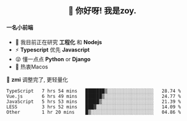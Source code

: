 <h2 align="center">👋 你好呀! 我是zoy.</h2>

#### 一名小前端

- 🌱 我目前正在研究 **工程化** 和 **Nodejs**
- ⚡ **Typescript** 优先 **Javascript**
- 😜 懂一点点 **Python** or **Django**
- 🚀 热衷Macos

🌟 **zmi** 调整完了, 更轻量化




<!--
**l-zoy/l-zoy** is a ✨ _special_ ✨ repository because its `README.md` (this file) appears on your GitHub profile.

Here are some ideas to get you started:

- 🔭 I’m currently working on ...
- 🌱 I’m currently learning ...
- 👯 I’m looking to collaborate on ...
- 🤔 I’m looking for help with ...
- 💬 Ask me about ...
- 📫 How to reach me: ...
- 😄 Pronouns: ...
- ⚡ Fun fact: ...
-->

<!--START_SECTION:waka-->
```text
TypeScript   7 hrs 54 mins   ███████▒░░░░░░░░░░░░░░░░░   28.74 % 
Vue.js       6 hrs 49 mins   ██████▒░░░░░░░░░░░░░░░░░░   24.77 % 
JavaScript   5 hrs 53 mins   █████▒░░░░░░░░░░░░░░░░░░░   21.39 % 
LESS         3 hrs 52 mins   ███▓░░░░░░░░░░░░░░░░░░░░░   14.09 % 
Other        1 hr 20 mins    █▒░░░░░░░░░░░░░░░░░░░░░░░   04.86 % 
```
<!--END_SECTION:waka-->
